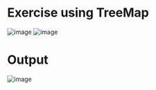 # Exercise using TreeMap
![image](https://github.com/user-attachments/assets/bb11b510-3006-43ce-8291-44a2b83b2786)
![image](https://github.com/user-attachments/assets/0fa743f5-4b5b-4672-915f-6b4669a3a5fc)
# Output
![image](https://github.com/user-attachments/assets/96b94547-bb77-46fd-96b4-f042b1f920d4)
